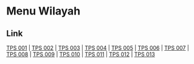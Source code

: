 # Menu Wilayah

## Link

[TPS 001](https://github.com/gigit-pemilu/pemilu-2024-73-sulawesi-selatan/tree/main/pileg-dpr/hitung-suara/sub/73-sulawesi-selatan/sub/02-bulukumba/sub/01-gantarang/sub/2005-bontomacinna/sub/001-tps)
 | 
[TPS 002](https://github.com/gigit-pemilu/pemilu-2024-73-sulawesi-selatan/tree/main/pileg-dpr/hitung-suara/sub/73-sulawesi-selatan/sub/02-bulukumba/sub/01-gantarang/sub/2005-bontomacinna/sub/002-tps)
 | 
[TPS 003](https://github.com/gigit-pemilu/pemilu-2024-73-sulawesi-selatan/tree/main/pileg-dpr/hitung-suara/sub/73-sulawesi-selatan/sub/02-bulukumba/sub/01-gantarang/sub/2005-bontomacinna/sub/003-tps)
 | 
[TPS 004](https://github.com/gigit-pemilu/pemilu-2024-73-sulawesi-selatan/tree/main/pileg-dpr/hitung-suara/sub/73-sulawesi-selatan/sub/02-bulukumba/sub/01-gantarang/sub/2005-bontomacinna/sub/004-tps)
 | 
[TPS 005](https://github.com/gigit-pemilu/pemilu-2024-73-sulawesi-selatan/tree/main/pileg-dpr/hitung-suara/sub/73-sulawesi-selatan/sub/02-bulukumba/sub/01-gantarang/sub/2005-bontomacinna/sub/005-tps)
 | 
[TPS 006](https://github.com/gigit-pemilu/pemilu-2024-73-sulawesi-selatan/tree/main/pileg-dpr/hitung-suara/sub/73-sulawesi-selatan/sub/02-bulukumba/sub/01-gantarang/sub/2005-bontomacinna/sub/006-tps)
 | 
[TPS 007](https://github.com/gigit-pemilu/pemilu-2024-73-sulawesi-selatan/tree/main/pileg-dpr/hitung-suara/sub/73-sulawesi-selatan/sub/02-bulukumba/sub/01-gantarang/sub/2005-bontomacinna/sub/007-tps)
 | 
[TPS 008](https://github.com/gigit-pemilu/pemilu-2024-73-sulawesi-selatan/tree/main/pileg-dpr/hitung-suara/sub/73-sulawesi-selatan/sub/02-bulukumba/sub/01-gantarang/sub/2005-bontomacinna/sub/008-tps)
 | 
[TPS 009](https://github.com/gigit-pemilu/pemilu-2024-73-sulawesi-selatan/tree/main/pileg-dpr/hitung-suara/sub/73-sulawesi-selatan/sub/02-bulukumba/sub/01-gantarang/sub/2005-bontomacinna/sub/009-tps)
 | 
[TPS 010](https://github.com/gigit-pemilu/pemilu-2024-73-sulawesi-selatan/tree/main/pileg-dpr/hitung-suara/sub/73-sulawesi-selatan/sub/02-bulukumba/sub/01-gantarang/sub/2005-bontomacinna/sub/010-tps)
 | 
[TPS 011](https://github.com/gigit-pemilu/pemilu-2024-73-sulawesi-selatan/tree/main/pileg-dpr/hitung-suara/sub/73-sulawesi-selatan/sub/02-bulukumba/sub/01-gantarang/sub/2005-bontomacinna/sub/011-tps)
 | 
[TPS 012](https://github.com/gigit-pemilu/pemilu-2024-73-sulawesi-selatan/tree/main/pileg-dpr/hitung-suara/sub/73-sulawesi-selatan/sub/02-bulukumba/sub/01-gantarang/sub/2005-bontomacinna/sub/012-tps)
 | 
[TPS 013](https://github.com/gigit-pemilu/pemilu-2024-73-sulawesi-selatan/tree/main/pileg-dpr/hitung-suara/sub/73-sulawesi-selatan/sub/02-bulukumba/sub/01-gantarang/sub/2005-bontomacinna/sub/013-tps)


